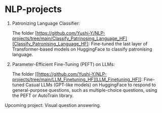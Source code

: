# NLP-projects

1. Patronizing Language Classifier:

   The folder [https://github.com/Yushi-Y/NLP-projects/tree/main/Classify_Patrinosing_Language_HF](Classify_Patronising_Language_HF): Fine-tuned the last layer of Transformer-based models on HuggingFace to classify patronising language.

3. Parameter-Efficient Fine-Tuning (PEFT) on LLMs:

   The folder [[https://github.com/Yushi-Y/NLP-projects/tree/main/LLM_Finetuning_HF][LLM_Finetuning_HF]]: Fine-tuned Casual LLMs (GPT-like models) on HuggingFace to respond to general-purpose questions, such as multiple-choice questions, using the PEFT or AutoTrain library.
   
Upcoming project: Visual question answering.
